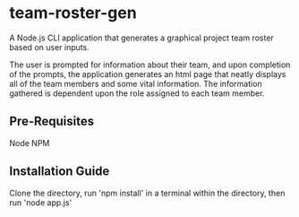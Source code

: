# team-roster-gen
A Node.js CLI application that generates a graphical project team roster based on user inputs.

The user is prompted for information about their team, and upon completion of the prompts, the application generates an html page that neatly displays all of the team members and some vital information. The information gathered is dependent upon the role assigned to each team member.

## Pre-Requisites
Node
NPM

## Installation Guide
Clone the directory, run 'npm install' in a terminal within the directory, then run 'node app.js'
